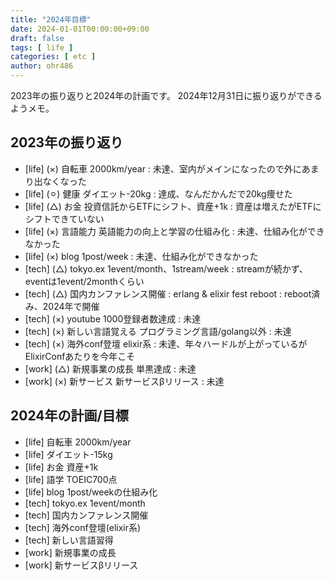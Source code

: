 ```yaml
---
title: "2024年目標"
date: 2024-01-01T00:00:00+09:00
draft: false
tags: [ life ]
categories: [ etc ]
author: ohr486
---
```


2023年の振り返りと2024年の計画です。
2024年12月31日に振り返りができるようメモ。

## 2023年の振り返り

* [life] (×) 自転車 2000km/year : 未達、室内がメインになったので外にあまり出なくなった
* [life] (⚪︎) 健康 ダイエット-20kg : 達成、なんだかんだで20kg痩せた
* [life] (△) お金 投資信託からETFにシフト、資産+1k : 資産は増えたがETFにシフトできていない
* [life] (×) 言語能力 英語能力の向上と学習の仕組み化 : 未達、仕組み化ができなかった
* [life] (×) blog 1post/week : 未達、仕組み化ができなかった
* [tech] (△) tokyo.ex 1event/month、1stream/week : streamが続かず、eventは1event/2monthくらい
* [tech] (△) 国内カンファレンス開催 : erlang & elixir fest reboot : reboot済み、2024年で開催
* [tech] (×) youtube 1000登録者数達成 : 未達
* [tech] (×) 新しい言語覚える プログラミング言語/golang以外 : 未達
* [tech] (×) 海外conf登壇 elixir系 : 未達、年々ハードルが上がっているがElixirConfあたりを今年こそ
* [work] (△) 新規事業の成長 単黒達成 : 未達
* [work] (×) 新サービス 新サービスβリリース : 未達

## 2024年の計画/目標

* [life] 自転車 2000km/year
* [life] ダイエット-15kg
* [life] お金 資産+1k
* [life] 語学 TOEIC700点
* [life] blog 1post/weekの仕組み化
* [tech] tokyo.ex 1event/month
* [tech] 国内カンファレンス開催
* [tech] 海外conf登壇(elixir系)
* [tech] 新しい言語習得
* [work] 新規事業の成長
* [work] 新サービスβリリース
 